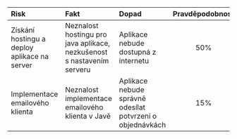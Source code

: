 |	Risk | Fakt	  |	Dopad   |Pravděpodobnost |	MA	|
|:-------|:-------|:--------|:--------------:|:-----|
|Získání hostingu a deploy aplikace na server|Neznalost hostingu pro java aplikace, nezkušenost s nastavením serveru|Aplikace nebude dostupná z internetu |50%|Deploy prototipu|
|Implementace emailového klienta| Neznalost implementace emailového klienta v Javě| Aplikace nebude správně odesílat potvrzení o objednávkách | 15% | Nastudování implementace emailového klienta v Javě |
